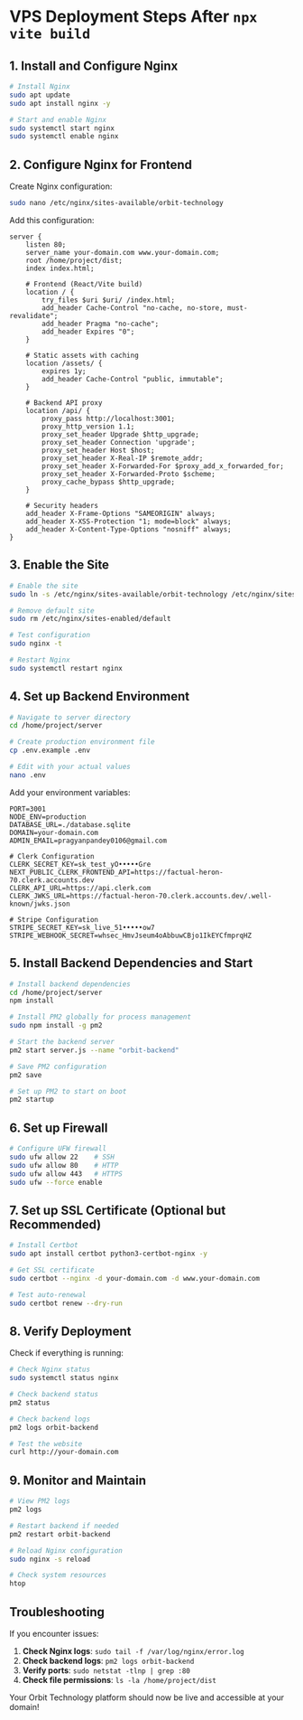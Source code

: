# VPS Deployment Steps After `npx vite build`

## 1. Install and Configure Nginx

```bash
# Install Nginx
sudo apt update
sudo apt install nginx -y

# Start and enable Nginx
sudo systemctl start nginx
sudo systemctl enable nginx
```

## 2. Configure Nginx for Frontend

Create Nginx configuration:

```bash
sudo nano /etc/nginx/sites-available/orbit-technology
```

Add this configuration:

```nginx
server {
    listen 80;
    server_name your-domain.com www.your-domain.com;
    root /home/project/dist;
    index index.html;

    # Frontend (React/Vite build)
    location / {
        try_files $uri $uri/ /index.html;
        add_header Cache-Control "no-cache, no-store, must-revalidate";
        add_header Pragma "no-cache";
        add_header Expires "0";
    }

    # Static assets with caching
    location /assets/ {
        expires 1y;
        add_header Cache-Control "public, immutable";
    }

    # Backend API proxy
    location /api/ {
        proxy_pass http://localhost:3001;
        proxy_http_version 1.1;
        proxy_set_header Upgrade $http_upgrade;
        proxy_set_header Connection 'upgrade';
        proxy_set_header Host $host;
        proxy_set_header X-Real-IP $remote_addr;
        proxy_set_header X-Forwarded-For $proxy_add_x_forwarded_for;
        proxy_set_header X-Forwarded-Proto $scheme;
        proxy_cache_bypass $http_upgrade;
    }

    # Security headers
    add_header X-Frame-Options "SAMEORIGIN" always;
    add_header X-XSS-Protection "1; mode=block" always;
    add_header X-Content-Type-Options "nosniff" always;
}
```

## 3. Enable the Site

```bash
# Enable the site
sudo ln -s /etc/nginx/sites-available/orbit-technology /etc/nginx/sites-enabled/

# Remove default site
sudo rm /etc/nginx/sites-enabled/default

# Test configuration
sudo nginx -t

# Restart Nginx
sudo systemctl restart nginx
```

## 4. Set up Backend Environment

```bash
# Navigate to server directory
cd /home/project/server

# Create production environment file
cp .env.example .env

# Edit with your actual values
nano .env
```

Add your environment variables:

```env
PORT=3001
NODE_ENV=production
DATABASE_URL=./database.sqlite
DOMAIN=your-domain.com
ADMIN_EMAIL=pragyanpandey0106@gmail.com

# Clerk Configuration
CLERK_SECRET_KEY=sk_test_yO•••••Gre
NEXT_PUBLIC_CLERK_FRONTEND_API=https://factual-heron-70.clerk.accounts.dev
CLERK_API_URL=https://api.clerk.com
CLERK_JWKS_URL=https://factual-heron-70.clerk.accounts.dev/.well-known/jwks.json

# Stripe Configuration
STRIPE_SECRET_KEY=sk_live_51•••••ow7
STRIPE_WEBHOOK_SECRET=whsec_HmvJseum4oAbbuwCBjo1IkEYCfmprqHZ
```

## 5. Install Backend Dependencies and Start

```bash
# Install backend dependencies
cd /home/project/server
npm install

# Install PM2 globally for process management
sudo npm install -g pm2

# Start the backend server
pm2 start server.js --name "orbit-backend"

# Save PM2 configuration
pm2 save

# Set up PM2 to start on boot
pm2 startup
```

## 6. Set up Firewall

```bash
# Configure UFW firewall
sudo ufw allow 22    # SSH
sudo ufw allow 80    # HTTP
sudo ufw allow 443   # HTTPS
sudo ufw --force enable
```

## 7. Set up SSL Certificate (Optional but Recommended)

```bash
# Install Certbot
sudo apt install certbot python3-certbot-nginx -y

# Get SSL certificate
sudo certbot --nginx -d your-domain.com -d www.your-domain.com

# Test auto-renewal
sudo certbot renew --dry-run
```

## 8. Verify Deployment

Check if everything is running:

```bash
# Check Nginx status
sudo systemctl status nginx

# Check backend status
pm2 status

# Check backend logs
pm2 logs orbit-backend

# Test the website
curl http://your-domain.com
```

## 9. Monitor and Maintain

```bash
# View PM2 logs
pm2 logs

# Restart backend if needed
pm2 restart orbit-backend

# Reload Nginx configuration
sudo nginx -s reload

# Check system resources
htop
```

## Troubleshooting

If you encounter issues:

1. **Check Nginx logs**: `sudo tail -f /var/log/nginx/error.log`
2. **Check backend logs**: `pm2 logs orbit-backend`
3. **Verify ports**: `sudo netstat -tlnp | grep :80`
4. **Check file permissions**: `ls -la /home/project/dist`

Your Orbit Technology platform should now be live and accessible at your domain!